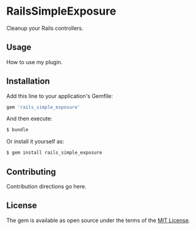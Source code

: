 # RailsSimpleExposure
Cleanup your Rails controllers.

## Usage
How to use my plugin.

## Installation
Add this line to your application's Gemfile:

```ruby
gem 'rails_simple_exposure'
```

And then execute:
```bash
$ bundle
```

Or install it yourself as:
```bash
$ gem install rails_simple_exposure
```

## Contributing
Contribution directions go here.

## License
The gem is available as open source under the terms of the [MIT License](http://opensource.org/licenses/MIT).
